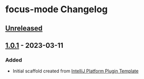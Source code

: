 <!-- Keep a Changelog guide -> https://keepachangelog.com -->

# focus-mode Changelog

## [Unreleased]

## [1.0.1] - 2023-03-11

### Added
- Initial scaffold created from [IntelliJ Platform Plugin Template](https://github.com/JetBrains/intellij-platform-plugin-template)

[Unreleased]: https://github.com/mallowigi/focus-mode/compare/v1.0.1...HEAD
[1.0.1]: https://github.com/mallowigi/focus-mode/commits/v1.0.1
